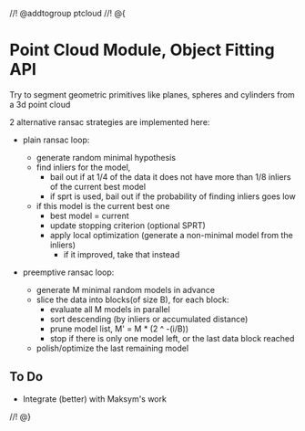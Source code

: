 //! @addtogroup ptcloud
//! @{

Point Cloud Module, Object Fitting API
=======================================

Try to segment geometric primitives like planes, spheres and cylinders from a 3d point cloud

2 alternative ransac strategies are implemented here:

- plain ransac loop:
  + generate random minimal hypothesis
  + find inliers for the model,
    - bail out if at 1/4 of the data it does not have more than 1/8 inliers of the current best model
    - if sprt is used, bail out if the probability of finding inliers goes low
  + if this model is the current best one
    - best model = current
    - update stopping criterion (optional SPRT)
    - apply local optimization (generate a non-minimal model from the inliers)
      + if it improved, take that instead

- preemptive ransac loop:
  + generate M minimal random models in advance
  + slice the data into blocks(of size B), for each block:
    - evaluate all M models in parallel
    - sort descending (by inliers or accumulated distance)
    - prune model list, M' = M * (2 ^ -(i/B))
    - stop if there is only one model left, or the last data block reached
  + polish/optimize the last remaining model

To Do
-----------------------------------------
- Integrate (better) with Maksym's work

//! @}